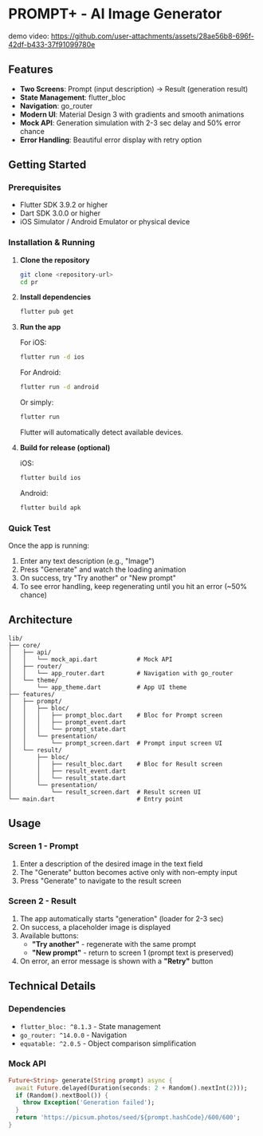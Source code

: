 # PROMPT+ - AI Image Generator

demo video:  https://github.com/user-attachments/assets/28ae56b8-696f-42df-b433-37f91099780e

## Features

- **Two Screens**: Prompt (input description) → Result (generation result)
- **State Management**: flutter_bloc
- **Navigation**: go_router
- **Modern UI**: Material Design 3 with gradients and smooth animations
- **Mock API**: Generation simulation with 2-3 sec delay and 50% error chance
- **Error Handling**: Beautiful error display with retry option

## Getting Started

### Prerequisites

- Flutter SDK 3.9.2 or higher
- Dart SDK 3.0.0 or higher
- iOS Simulator / Android Emulator or physical device

### Installation & Running

1. **Clone the repository**
   ```bash
   git clone <repository-url>
   cd pr
   ```

2. **Install dependencies**
   ```bash
   flutter pub get
   ```

3. **Run the app**
   
   For iOS:
   ```bash
   flutter run -d ios
   ```
   
   For Android:
   ```bash
   flutter run -d android
   ```
   
   Or simply:
   ```bash
   flutter run
   ```
   
   Flutter will automatically detect available devices.

4. **Build for release (optional)**
   
   iOS:
   ```bash
   flutter build ios
   ```
   
   Android:
   ```bash
   flutter build apk
   ```

### Quick Test

Once the app is running:
1. Enter any text description (e.g., "Image")
2. Press "Generate" and watch the loading animation
3. On success, try "Try another" or "New prompt"
4. To see error handling, keep regenerating until you hit an error (~50% chance)

## Architecture

```
lib/
├── core/
│   ├── api/
│   │   └── mock_api.dart           # Mock API 
│   ├── router/
│   │   └── app_router.dart         # Navigation with go_router
│   └── theme/
│       └── app_theme.dart          # App UI theme
├── features/
│   ├── prompt/
│   │   ├── bloc/
│   │   │   ├── prompt_bloc.dart    # Bloc for Prompt screen
│   │   │   ├── prompt_event.dart
│   │   │   └── prompt_state.dart
│   │   └── presentation/
│   │       └── prompt_screen.dart  # Prompt input screen UI
│   └── result/
│       ├── bloc/
│       │   ├── result_bloc.dart    # Bloc for Result screen
│       │   ├── result_event.dart
│       │   └── result_state.dart
│       └── presentation/
│           └── result_screen.dart  # Result screen UI
└── main.dart                       # Entry point
```

## Usage

### Screen 1 - Prompt

1. Enter a description of the desired image in the text field
2. The "Generate" button becomes active only with non-empty input
3. Press "Generate" to navigate to the result screen

### Screen 2 - Result

1. The app automatically starts "generation" (loader for 2-3 sec)
2. On success, a placeholder image is displayed
3. Available buttons:
   - **"Try another"** - regenerate with the same prompt
   - **"New prompt"** - return to screen 1 (prompt text is preserved)
4. On error, an error message is shown with a **"Retry"** button

## Technical Details

### Dependencies

- `flutter_bloc: ^8.1.3` - State management
- `go_router: ^14.0.0` - Navigation
- `equatable: ^2.0.5` - Object comparison simplification

### Mock API

```dart
Future<String> generate(String prompt) async {
  await Future.delayed(Duration(seconds: 2 + Random().nextInt(2)));
  if (Random().nextBool()) {
    throw Exception('Generation failed');
  }
  return 'https://picsum.photos/seed/${prompt.hashCode}/600/600';
}
```

